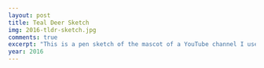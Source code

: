 ```yaml
---
layout: post
title: Teal Deer Sketch
img: 2016-tldr-sketch.jpg
comments: true
excerpt: "This is a pen sketch of the mascot of a YouTube channel I used to watch in 2016. His mascot is a teal deer, which is a play on the acronym TL;DR, meaning Too Long, Didn't Read, because his channel was focused on reading and analyzing news and research articles that were used incorrectly as sources."
year: 2016
---
```

